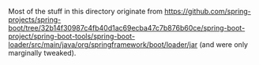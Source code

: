 Most of the stuff in this directory originate from
https://github.com/spring-projects/spring-boot/tree/32b14f30987c4fb40d1ac69ecba47c7b876b60ce/spring-boot-project/spring-boot-tools/spring-boot-loader/src/main/java/org/springframework/boot/loader/jar
(and were only marginally tweaked).
